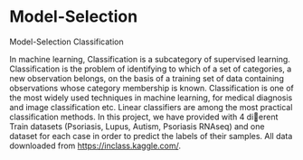 # Model-Selection
Model-Selection Classification


In machine learning, Classification is a subcategory of supervised learning. Classification is the problem
of identifying to which of a set of categories, a new observation belongs, on the basis of a training set
of data containing observations whose category membership is known. Classification is one of the most
widely used techniques in machine learning, for medical diagnosis and image classification etc. Linear
classifiers are among the most practical classification methods. In this project, we have provided with 4
dierent Train datasets (Psoriasis, Lupus, Autism, Psoriasis RNAseq) and one dataset for each case in
order to predict the labels of their samples. All data downloaded from https://inclass.kaggle.com/.
